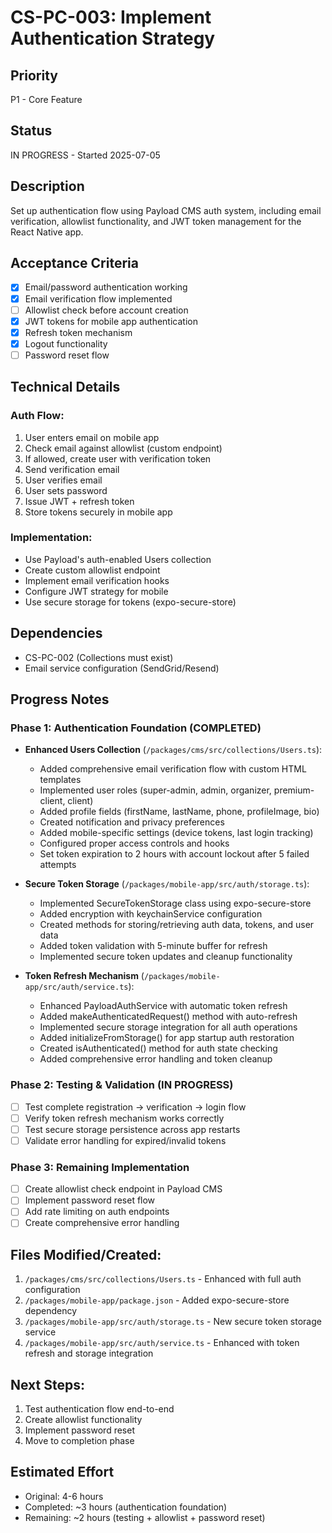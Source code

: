 # CS-PC-003: Implement Authentication Strategy

## Priority
P1 - Core Feature

## Status
IN PROGRESS - Started 2025-07-05

## Description
Set up authentication flow using Payload CMS auth system, including email verification, allowlist functionality, and JWT token management for the React Native app.

## Acceptance Criteria
- [x] Email/password authentication working
- [x] Email verification flow implemented
- [ ] Allowlist check before account creation
- [x] JWT tokens for mobile app authentication
- [x] Refresh token mechanism
- [x] Logout functionality
- [ ] Password reset flow

## Technical Details

### Auth Flow:
1. User enters email on mobile app
2. Check email against allowlist (custom endpoint)
3. If allowed, create user with verification token
4. Send verification email
5. User verifies email
6. User sets password
7. Issue JWT + refresh token
8. Store tokens securely in mobile app

### Implementation:
- Use Payload's auth-enabled Users collection
- Create custom allowlist endpoint
- Implement email verification hooks
- Configure JWT strategy for mobile
- Use secure storage for tokens (expo-secure-store)

## Dependencies
- CS-PC-002 (Collections must exist)
- Email service configuration (SendGrid/Resend)

## Progress Notes

### Phase 1: Authentication Foundation (COMPLETED)
- **Enhanced Users Collection** (`/packages/cms/src/collections/Users.ts`):
  - Added comprehensive email verification flow with custom HTML templates
  - Implemented user roles (super-admin, admin, organizer, premium-client, client)
  - Added profile fields (firstName, lastName, phone, profileImage, bio)
  - Created notification and privacy preferences
  - Added mobile-specific settings (device tokens, last login tracking)
  - Configured proper access controls and hooks
  - Set token expiration to 2 hours with account lockout after 5 failed attempts

- **Secure Token Storage** (`/packages/mobile-app/src/auth/storage.ts`):
  - Implemented SecureTokenStorage class using expo-secure-store
  - Added encryption with keychainService configuration
  - Created methods for storing/retrieving auth data, tokens, and user data
  - Added token validation with 5-minute buffer for refresh
  - Implemented secure token updates and cleanup functionality

- **Token Refresh Mechanism** (`/packages/mobile-app/src/auth/service.ts`):
  - Enhanced PayloadAuthService with automatic token refresh
  - Added makeAuthenticatedRequest() method with auto-refresh
  - Implemented secure storage integration for all auth operations
  - Added initializeFromStorage() for app startup auth restoration
  - Created isAuthenticated() method for auth state checking
  - Added comprehensive error handling and token cleanup

### Phase 2: Testing & Validation (IN PROGRESS)
- [ ] Test complete registration → verification → login flow
- [ ] Verify token refresh mechanism works correctly
- [ ] Test secure storage persistence across app restarts
- [ ] Validate error handling for expired/invalid tokens

### Phase 3: Remaining Implementation
- [ ] Create allowlist check endpoint in Payload CMS
- [ ] Implement password reset flow
- [ ] Add rate limiting on auth endpoints
- [ ] Create comprehensive error handling

## Files Modified/Created:
1. `/packages/cms/src/collections/Users.ts` - Enhanced with full auth configuration
2. `/packages/mobile-app/package.json` - Added expo-secure-store dependency
3. `/packages/mobile-app/src/auth/storage.ts` - New secure token storage service
4. `/packages/mobile-app/src/auth/service.ts` - Enhanced with token refresh and storage integration

## Next Steps:
1. Test authentication flow end-to-end
2. Create allowlist functionality
3. Implement password reset
4. Move to completion phase

## Estimated Effort
- Original: 4-6 hours
- Completed: ~3 hours (authentication foundation)
- Remaining: ~2 hours (testing + allowlist + password reset)